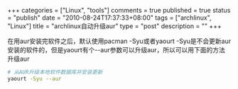 +++
categories = ["Linux", "tools"]
comments = true
published = true
status = "publish"
date = "2010-08-24T17:37:33+08:00"
tags = ["archlinux", "Linux"]
title = "archlinux自动升级aur"
type = "post"
description = ""
+++

在用aur安装完软件之后，默认使用pacman -Syu或者yaourt -Syu是不会更新aur安装的软件的，但是yaourt有个--aur参数可以升级aur，所以可以用下面的方法升级aur

```sh
# 从AUR升级本地软件数据库并安装更新
yaourt -Syu --aur 
```
<!--more-->